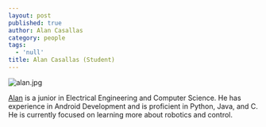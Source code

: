 ```yaml
---
layout: post
published: true
author: Alan Casallas
category: people
tags:
  - 'null'
title: Alan Casallas (Student)
---
```

![alan.jpg]({{site.baseurl}}/assets/alan.jpg)

[Alan](https://github.com/acasallas) is a junior in Electrical Engineering and Computer Science. He has experience in Android Development and is proficient in Python, Java, and C. He is currently focused on learning more about robotics and control.
